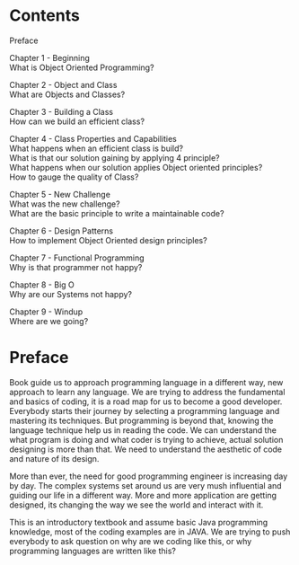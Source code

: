 # Contents

Preface </br>

Chapter 1 - Beginning                                                 </br>
   What is Object Oriented Programming?                               </br>

Chapter 2 - Object and Class                                          </br>
   What are Objects and Classes?                                      </br>

Chapter 3 - Building a Class                                          </br>
   How can we build an efficient class?                               </br>

Chapter 4 - Class Properties and Capabilities                         </br>
   What happens when an efficient class is build?                     </br>
   What is that our solution gaining by applying 4 principle?         </br>
   What happens when our solution applies Object oriented principles? </br>
   How to gauge the quality of Class?                                 </br>

Chapter 5 - New Challenge                                             </br>
   What was the new challenge?                                        </br>
   What are the basic principle to write a maintainable code?         </br>

Chapter 6 - Design Patterns                                           </br>
   How to implement Object Oriented design principles?                </br>

Chapter 7 - Functional Programming                                    </br>
   Why is that programmer not happy?                                  </br>

Chapter 8 - Big O                                                     </br>
   Why are our Systems not happy?                                     </br>

Chapter 9 - Windup                                                    </br>
   Where are we going?                                                </br>

# Preface

Book guide us to approach programming language in a different way, new approach to learn any language. We are trying to address the fundamental and basics of coding, it is a road map for us to become a good developer. Everybody starts their journey by selecting a programming language and mastering its techniques. But programming is beyond that, knowing the language technique help us in reading the code. We can understand the what program is doing and what coder is trying to achieve, actual solution designing is more than that. We need to understand the aesthetic of code and nature of its design.

More than ever, the need for good programming engineer is increasing day by day. The complex systems set around us are very mush influential and guiding our life in a different way. More and more application are getting designed, its changing the way we see the world and interact with it.

This is an introductory textbook and assume basic Java programming knowledge, most of the coding examples are in JAVA. We are trying to push everybody to ask question on why are we coding like this, or why programming languages are written like this?
